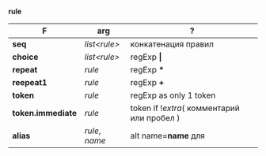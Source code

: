 **rule**

| F                   | arg            | ?                                           |
| ------------------- | -------------- | ------------------------------------------- |
| **seq**             | _list\<rule\>_ | конкатенация правил                         |
| **choice**          | *list<rule\>*  | regExp **\|**                               |
| **repeat**          | *rule*         | regExp __\*__                               |
| **reepeat1**        | *rule*         | regExp **+**                                |
| **token**           | *rule*         | regExp as only 1 token                      |
| **token.immediate** | *rule*         | token if !*extra*( комментарий или пробел ) |
| **alias**           | *rule*, *name* | alt name=**name** для                       |
